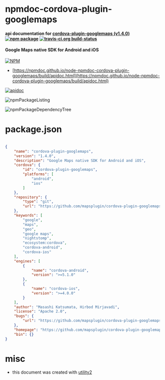 # npmdoc-cordova-plugin-googlemaps

#### api documentation for  [cordova-plugin-googlemaps (v1.4.0)](https://github.com/mapsplugin/cordova-plugin-googlemaps#readme)  [![npm package](https://img.shields.io/npm/v/npmdoc-cordova-plugin-googlemaps.svg?style=flat-square)](https://www.npmjs.org/package/npmdoc-cordova-plugin-googlemaps) [![travis-ci.org build-status](https://api.travis-ci.org/npmdoc/node-npmdoc-cordova-plugin-googlemaps.svg)](https://travis-ci.org/npmdoc/node-npmdoc-cordova-plugin-googlemaps)

#### Google Maps native SDK for Android and iOS

[![NPM](https://nodei.co/npm/cordova-plugin-googlemaps.png?downloads=true&downloadRank=true&stars=true)](https://www.npmjs.com/package/cordova-plugin-googlemaps)

- [https://npmdoc.github.io/node-npmdoc-cordova-plugin-googlemaps/build/apidoc.html](https://npmdoc.github.io/node-npmdoc-cordova-plugin-googlemaps/build/apidoc.html)

[![apidoc](https://npmdoc.github.io/node-npmdoc-cordova-plugin-googlemaps/build/screenCapture.buildCi.browser.%252Ftmp%252Fbuild%252Fapidoc.html.png)](https://npmdoc.github.io/node-npmdoc-cordova-plugin-googlemaps/build/apidoc.html)

![npmPackageListing](https://npmdoc.github.io/node-npmdoc-cordova-plugin-googlemaps/build/screenCapture.npmPackageListing.svg)

![npmPackageDependencyTree](https://npmdoc.github.io/node-npmdoc-cordova-plugin-googlemaps/build/screenCapture.npmPackageDependencyTree.svg)



# package.json

```json

{
    "name": "cordova-plugin-googlemaps",
    "version": "1.4.0",
    "description": "Google Maps native SDK for Android and iOS",
    "cordova": {
        "id": "cordova-plugin-googlemaps",
        "platforms": [
            "android",
            "ios"
        ]
    },
    "repository": {
        "type": "git",
        "url": "https://github.com/mapsplugin/cordova-plugin-googlemaps.git"
    },
    "keywords": [
        "google",
        "maps",
        "geo",
        "google maps",
        "nightstomp",
        "ecosystem:cordova",
        "cordova-android",
        "cordova-ios"
    ],
    "engines": [
        {
            "name": "cordova-android",
            "version": ">=5.1.0"
        },
        {
            "name": "cordova-ios",
            "version": ">=4.0.0"
        }
    ],
    "author": "Masashi Katsumata, Hirbod Mirjavadi",
    "license": "Apache 2.0",
    "bugs": {
        "url": "https://github.com/mapsplugin/cordova-plugin-googlemaps/issues"
    },
    "homepage": "https://github.com/mapsplugin/cordova-plugin-googlemaps#readme",
    "bin": {}
}
```



# misc
- this document was created with [utility2](https://github.com/kaizhu256/node-utility2)
